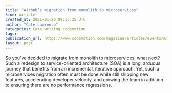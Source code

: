 ```yaml
---
title: "Airbnb’s migration from monolith to microservices"
kind: article
created_at: 2021-01-20 09:35:35 UTC
author: "Cate Lawrence"
categories: Cate writing codemotion
tags: 
publication_url: https://www.codemotion.com/magazine/articles/events/microservices-migration/
layout: post
---
```

So you’ve decided to migrate from monolith to microservices, what next? Such a redesign to service-oriented architecture (SOA) is a long, arduous journey that benefits from an incremental, iterative approach. Yet, such a microservices migration often must be done while still shipping new features, accelerating developer velocity, and growing the team in addition to ensuring there are no performance regressions.


